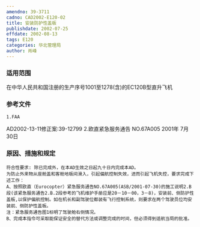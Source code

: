 ```yaml
---
amendno: 39-3711
cadno: CAD2002-E120-02
title: 安装防护性盖板
publishdate: 2002-07-25
effdate: 2002-08-13
tags: E120
categories: 华北管理局
author: 肖峰
---
```


### 适用范围 
在中华人民共和国注册的生产序号1001至1278(含)的EC120B型直升飞机

### 参考文件
    1.FAA 
AD2002-13-11修正案:39-12799
    2.欧直紧急服务通告 NO.67A005  2001年 7月 30日


### 原因、措施和规定 
    符合性要求: 除已完成外，在本AD生效之日起九十日内完成本AD。
    为防止外来物从座舱盖和客舱地板间滑入，引起偏航控制失效，进而引起飞机失控，要求完成下述工作： 
    A、按照欧直（Eurocopter）紧急服务通告NO.67A005(ASB/2001-07-30)的施工说明2.B段(该紧急服务通告2.B.2段参考的飞机维护手册应是20－10－00，3－8)，安装前、侧防护性盖板,以保护偏航控制。如在机长和副驾驶位都装有飞行控制系统，则要求在两个驾驶员位均安装前、侧防护性盖板。 
    注：紧急服务通告图1标明了驾驶舱右侧情况。 
    B、完成本指令可采取能保证安全的替代方法或调整完成的时间，但必须得到适航当局的批准。
  

